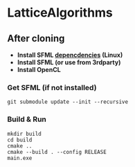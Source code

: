 # LatticeAlgorithms
 
## After cloning
* **Install SFML [depencdencies](https://www.sfml-dev.org/tutorials/2.5/compile-with-cmake.php) (Linux)**
* **Install SFML (or use from 3rdparty)**
* **Install OpenCL**
### Get SFML (if not installed)
```
git submodule update --init --recursive
```
### Build & Run
```
mkdir build
cd build
cmake ..
cmake --build . --config RELEASE
main.exe
```
